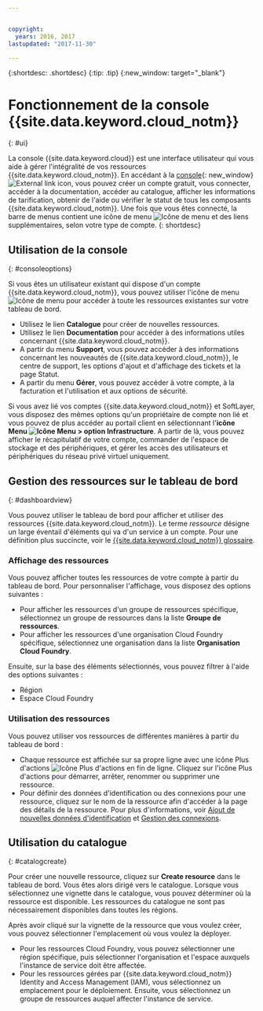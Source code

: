 ```yaml
---


copyright:
  years: 2016, 2017
lastupdated: "2017-11-30"

---
```


{:shortdesc: .shortdesc}
{:tip: .tip}
{:new_window: target="_blank"}

# Fonctionnement de la console {{site.data.keyword.cloud_notm}}
{: #ui}

La console {{site.data.keyword.cloud}} est une interface utilisateur qui vous aide à gérer l'intégralité de vos ressources {{site.data.keyword.cloud_notm}}. En accédant à la [console](https://console.bluemix.net){: new_window} ![External link icon](../icons/launch-glyph.svg "External link icon"), vous pouvez créer un compte gratuit, vous connecter, accéder à la documentation, accéder au catalogue, afficher les informations de tarification, obtenir de l'aide ou vérifier le statut de tous les composants {{site.data.keyword.cloud_notm}}. Une fois que vous êtes connecté, la barre de menus contient une icône de menu ![Icône de menu](../icons/icon_hamburger.svg) et des liens supplémentaires, selon votre type de compte.
{: shortdesc}

## Utilisation de la console
{: #consoleoptions}

Si vous êtes un utilisateur existant qui dispose d'un compte {{site.data.keyword.cloud_notm}}, vous pouvez utiliser l'icône de menu ![Icône de menu](../icons/icon_hamburger.svg) pour accéder à toute les ressources existantes sur votre tableau de bord. 
  * Utilisez le lien **Catalogue** pour créer de nouvelles ressources.
  * Utilisez le lien **Documentation** pour accéder à des informations utiles concernant {{site.data.keyword.cloud_notm}}.
  * A partir du menu **Support**, vous pouvez accéder à des informations concernant les nouveautés de {{site.data.keyword.cloud_notm}}, le centre de support, les options d'ajout et d'affichage des tickets et la page Statut.
  * A partir du menu **Gérer**, vous pouvez accéder à votre compte, à la facturation et l'utilisation et aux options de sécurité.

Si vous avez lié vos comptes {{site.data.keyword.cloud_notm}} et SoftLayer,  vous disposez des mêmes options qu'un propriétaire de compte non lié et vous pouvez de plus accéder au portail client en sélectionnant l'**icône Menu  ![Icône Menu](../icons/icon_hamburger.svg)  > option Infrastructure**. A partir de là, vous pouvez afficher le récapitulatif de votre compte, commander de l'espace de stockage et des périphériques, et gérer les accès des utilisateurs et périphériques du réseau privé virtuel uniquement. 

## Gestion des ressources sur le tableau de bord
{: #dashboardview}

Vous pouvez utiliser le tableau de bord pour afficher et utiliser des ressources {{site.data.keyword.cloud_notm}}. Le terme *ressource* désigne un large éventail d'éléments qui va d'un service à un compte. Pour une définition plus succincte, voir le [{{site.data.keyword.cloud_notm}} glossaire](/docs/overview/glossary/index.html#glossr).

### Affichage des ressources

Vous pouvez afficher toutes les ressources de votre compte à partir du tableau de bord. Pour personnaliser l'affichage, vous disposez des options suivantes :

  * Pour afficher les ressources d'un groupe de ressources spécifique, sélectionnez un groupe de ressources dans la liste **Groupe de ressources**. 
  * Pour afficher les ressources d'une organisation Cloud Foundry spécifique, sélectionnez une organisation dans la liste **Organisation Cloud Foundry**. 

Ensuite, sur la base des éléments sélectionnés, vous pouvez filtrer à l'aide des options suivantes :

  * Région
  * Espace Cloud Foundry
  
### Utilisation des ressources

Vous pouvez utiliser vos ressources de différentes manières à partir du tableau de bord :

  * Chaque ressource est affichée sur sa propre ligne avec une icône Plus d'actions ![Icône Plus d'actions](../icons/overflow-menu.svg) en fin de ligne. Cliquez sur l'icône Plus d'actions pour démarrer, arrêter, renommer ou supprimer une ressource. 
  * Pour définir des données d'identification ou des connexions pour une ressource, cliquez sur le nom de la ressource afin d'accéder à la page des détails de la ressource. Pour plus d'informations, voir [Ajout de nouvelles données d'identification](/docs/services/service_credentials.html) et [Gestion des connexions](/docs/manageapps/connecting_apps.html). 

## Utilisation du catalogue
{: #catalogcreate}

Pour créer une nouvelle ressource, cliquez sur **Create resource** dans le tableau de bord. Vous êtes alors dirigé vers le catalogue. Lorsque vous sélectionnez une vignette dans le catalogue, vous pouvez déterminer où la ressource est disponible. Les ressources du catalogue ne sont pas nécessairement disponibles dans toutes les régions. 

Après avoir cliqué sur la vignette de la ressource que vous voulez créer, vous pouvez sélectionner l'emplacement où vous voulez la déployer. 

  * Pour les ressources Cloud Foundry, vous pouvez sélectionner une région spécifique, puis sélectionner l'organisation et l'espace auxquels l'instance de service doit être affectée.
  * Pour les ressources gérées par {{site.data.keyword.cloud_notm}} Identity and Access Management (IAM), vous sélectionnez un emplacement pour le déploiement. Ensuite, vous sélectionnez un groupe de ressources auquel affecter l'instance de service.
